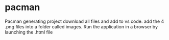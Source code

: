 # pacman
Pacman generating project
download all files and add to vs code. 
add the 4 .png files into a folder called images. 
Run the application in a browser by launching the .html file
